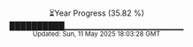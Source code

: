 <p align="center">
⏳Year Progress (35.82 %)<br>
██████████▁▁▁▁▁▁▁▁▁▁▁▁▁▁▁▁▁▁▁▁ <br>
<sub>Updated: Sun, 11 May 2025 18:03:28 GMT</sub>
</p>

